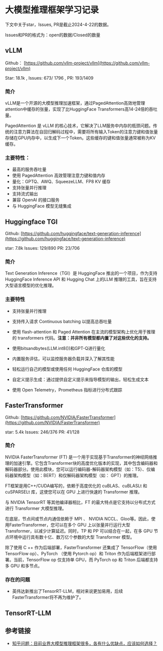 # 大模型推理框架学习记录

下文中关于star，Issues, PR是截止2024-4-22的数据。

Issues和PR的格式为：open的数据/Closed的数量

## vLLM

Github： [https://github.com/vllm-project/vllm](https://github.com/vllm-project/vllm) 

Star: 18.1k , Issues: 673/ 1796 , PR: 193/1409

### 简介

vLLM是一个开源的大模型推理加速框架，通过PagedAttention高效地管理attention中缓存的张量，实现了比HuggingFace Transformers高14-24倍的吞吐量。

PagedAttention 是 vLLM 的核心技术，它解决了LLM服务中内存的瓶颈问题。传统的注意力算法在自回归解码过程中，需要将所有输入Token的注意力键和值张量存储在GPU内存中，以生成下一个Token。这些缓存的键和值张量通常被称为KV缓存。

### 主要特性：

-   最高的服务吞吐量
-   使用 PagedAttention 高效管理注意力键和值内存
-   量化：GPTQ、AWQ、SqueezeLLM、FP8 KV 缓存
-   支持张量并行推理
-   支持流式输出
-   兼容 OpenAI 的接口服务
-   与 HuggingFace 模型无缝集成



## Huggingface TGI

Github: [https://github.com/huggingface/text-generation-inference](https://github.com/huggingface/text-generation-inference)

star: 7.8k  Issues:  129/890   PR: 23/706

### 简介

Text Generation Inference（TGI）是 HuggingFace 推出的一个项目，作为支持 HuggingFace Inference API 和 Hugging Chat 上的LLM 推理的工具，旨在支持大型语言模型的优化推理。

### 主要特性

-   支持张量并行推理
-   支持传入请求 Continuous batching 以提高总吞吐量

-   使用 flash-attention 和 Paged Attention 在主流的模型架构上优化用于推理的 transformers 代码。**注意：并非所有模型都内置了对这些优化的支持。**
-   使用bitsandbytes(LLM.int8())和GPT-Q进行量化
-   内置服务评估，可以监控服务器负载并深入了解其性能
-   轻松运行自己的模型或使用任何 HuggingFace 仓库的模型
-   自定义提示生成：通过提供自定义提示来指导模型的输出，轻松生成文本
-   使用 Open Telemetry，Prometheus 指标进行分布式跟踪



## FasterTransformer

Github: [https://github.com/NVIDIA/FasterTransformer](https://github.com/NVIDIA/FasterTransformer)

star: 5.4k  Issues: 246/376   PR: 41/128

### 简介

NVIDIA FasterTransformer (FT) 是一个用于实现基于Transformer的神经网络推理的加速引擎。它包含Transformer块的高度优化版本的实现，其中包含编码器和解码器部分。使用此模块，您可以运行编码器-解码器架构模型（如：T5）、仅编码器架构模型（如：BERT）和仅解码器架构模型（如： GPT）的推理。

FT框架是用C++/CUDA编写的，依赖于高度优化的 cuBLAS、cuBLASLt 和 cuSPARSELt 库，这使您可以在 GPU 上进行快速的 Transformer 推理。

与 NVIDIA TensorRT 等其他编译器相比，FT 的最大特点是它支持以分布式方式进行 Transformer 大模型推理。

在底层，节点间或节点内通信依赖于 MPI 、 NVIDIA NCCL、Gloo等。因此，使用FasterTransformer，您可以在多个 GPU 上以张量并行运行大型Transformer，以减少计算延迟。同时，TP 和 PP 可以结合在一起，在多 GPU 节点环境中运行具有数十亿、数万亿个参数的大型 Transformer 模型。

除了使用 C ++ 作为后端部署，FasterTransformer 还集成了 TensorFlow（使用 TensorFlow op）、PyTorch （使用 Pytorch op）和 Triton 作为后端框架进行部署。当前，TensorFlow op 仅支持单 GPU，而 PyTorch op 和 Triton 后端都支持多 GPU 和多节点。



### 存在的问题

-   英伟达新推出了TensorRT-LLM，相对来说更加易用，后续FasterTransformer将不再为维护了。



## TensorRT-LLM 





## 参考链接

-   [知乎问题：目前业界大模型推理框架很多，各有什么优缺点，应该如何选择？](https://www.zhihu.com/question/625415776/answer/3243562246)

